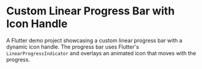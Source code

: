 # Custom Linear Progress Bar with Icon Handle

A Flutter demo project showcasing a custom linear progress bar with a dynamic icon handle. The progress bar uses Flutter's `LinearProgressIndicator` and overlays an animated icon that moves with the progress.
